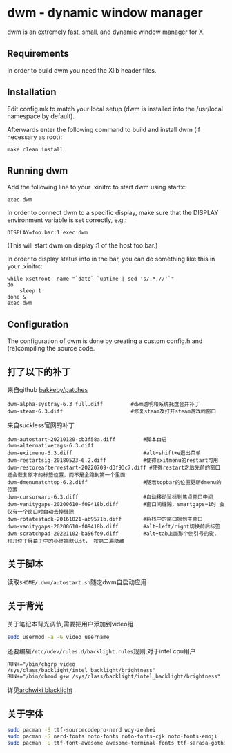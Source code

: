 dwm - dynamic window manager
============================
dwm is an extremely fast, small, and dynamic window manager for X.


Requirements
------------
In order to build dwm you need the Xlib header files.


Installation
------------
Edit config.mk to match your local setup (dwm is installed into
the /usr/local namespace by default).

Afterwards enter the following command to build and install dwm (if
necessary as root):

    make clean install


Running dwm
-----------
Add the following line to your .xinitrc to start dwm using startx:

    exec dwm

In order to connect dwm to a specific display, make sure that
the DISPLAY environment variable is set correctly, e.g.:

    DISPLAY=foo.bar:1 exec dwm

(This will start dwm on display :1 of the host foo.bar.)

In order to display status info in the bar, you can do something
like this in your .xinitrc:

    while xsetroot -name "`date` `uptime | sed 's/.*,//'`"
    do
    	sleep 1
    done &
    exec dwm


Configuration
-------------
The configuration of dwm is done by creating a custom config.h
and (re)compiling the source code.
## 打了以下的补丁
来自github [bakkeby/patches](https://github.com/bakkeby/patches)
```text
dwm-alpha-systray-6.3_full.diff 		#dwm透明和系统托盘合并补丁
dwm-steam-6.3.diff                      #修复steam及打开steam游戏的窗口
```
来自suckless官网的补丁
```text
dwm-autostart-20210120-cb3f58a.diff	        #脚本自启
dwm-alternativetags-6.3.diff
dwm-exitmenu-6.3.diff                       #alt+shift+e退出菜单
dwm-restartsig-20180523-6.2.diff            #使得exitmenu的restart可用
dwm-restoreafterrestart-20220709-d3f93c7.diff #使得restart之后先前的窗口还会恢复原本的标签位置，而不是全跑到第一个里面
dwm-dmenumatchtop-6.2.diff                  #随着topbar的位置更新dmenu的位置
dwm-cursorwarp-6.3.diff                     #自动移动鼠标到焦点窗口中间
dwm-vanitygaps-20200610-f09418b.diff        #窗口间缝隙，smartgaps=1时 会仅有一个窗口时自动去掉缝隙
dwm-rotatestack-20161021-ab9571b.diff       #将栈中的窗口挪到主窗口
dwm-vanitygaps-20200610-f09418b.diff        #alt+left/right切换前后标签
dwm-scratchpad-20221102-ba56fe9.diff        #alt+tab上面那个倒引号的键， 打开位于屏幕正中的小终端默认st， 按第二遍隐藏 
```

## 关于脚本
读取`$HOME/.dwm/autostart.sh`随之dwm自启动应用
## 关于背光
关于笔记本背光调节,需要把用户添加到video组
```bash
sudo usermod -a -G video username
```
还要编辑`/etc/udev/rules.d/backlight.rules`规则,对于intel cpu用户
```text
RUN+="/bin/chgrp video /sys/class/backlight/intel_backlight/brightness"
RUN+="/bin/chmod g+w /sys/class/backlight/intel_backlight/brightness"
```
详见[archwiki blacklight](https://wiki.archlinuxcn.org/wiki/Backlight)
## 关于字体
```bash
sudo pacman -S ttf-sourcecodepro-nerd wqy-zenhei
sudo pacman -S nerd-fonts noto-fonts noto-fonts-cjk noto-fonts-emoji
sudo pacman -S ttf-font-awesome awesome-terminal-fonts ttf-sarasa-gothic
```
